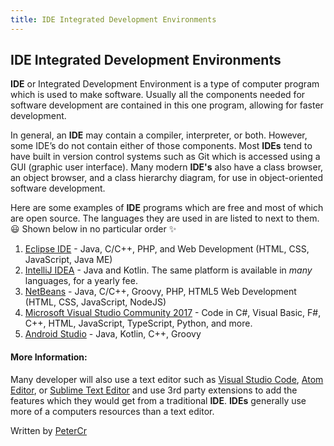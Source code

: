 ```yaml
---
title: IDE Integrated Development Environments
---
```

## IDE Integrated Development Environments

**IDE** or Integrated Development Environment is a type of computer program which is used to make software. Usually all the components needed for software development are contained in this one program, allowing for faster development.  

In general, an **IDE** may contain a compiler, interpreter, or both.  However, some IDE’s do not contain either of those components. Most **IDEs** tend to have built in version control systems such as Git which is accessed using a GUI (graphic user interface). 
Many modern **IDE's** also have a class browser, an object browser, and a class hierarchy diagram, for use in object-oriented software development.

Here are some examples of **IDE** programs which are free and most of which are open source. The languages they are used in are listed to next to them. :smiley: Shown below in no particular order :sparkles:
1. [Eclipse IDE](https://www.eclipse.org/ide/) - Java, C/C++, PHP, and Web Development (HTML, CSS, JavaScript, Java ME)
2. [IntelliJ IDEA](https://www.jetbrains.com/idea/) - Java and Kotlin. The same platform is available in _many_ languages, for a yearly fee. 
3. [NetBeans](https://netbeans.org/features/index.html) - Java, C/C++, Groovy, PHP, HTML5 Web Development (HTML, CSS, JavaScript, NodeJS)
4. [Microsoft Visual Studio Community 2017](https://www.visualstudio.com/vs/community/) - Code in C#, Visual Basic, F#, C++, HTML, JavaScript, TypeScript, Python, and more. 
5. [Android Studio](https://developer.android.com/studio/index.html) - Java, Kotlin, C++, Groovy

#### More Information:
Many developer will also use a text editor such as [Visual Studio Code](https://code.visualstudio.com/), [Atom Editor](https://www.atom.io), or [Sublime Text Editor](https://www.sublimetext.com/) and use 3rd party extensions to add the features which they would get from a traditional **IDE**. **IDEs** generally use more of a computers resources than a text editor.

Written by [PeterCr](https://www.github.com/petercr)
